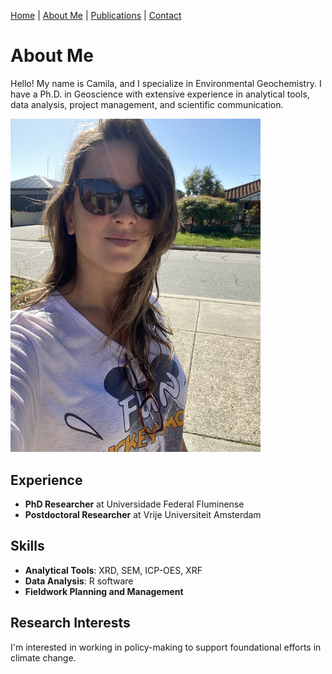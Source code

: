 [Home](./index.md) | [About Me](./about.md) | [Publications](./Publications.md) | [Contact](./contact.md)

# About Me

Hello! My name is Camila, and I specialize in Environmental Geochemistry. I have a Ph.D. in Geoscience with extensive experience in analytical tools, data analysis, project management, and scientific communication.

<img src="IMG_4007.jpeg" alt="Myself" width="400">


## Experience

- **PhD Researcher** at Universidade Federal Fluminense
- **Postdoctoral Researcher** at Vrije Universiteit Amsterdam

## Skills

- **Analytical Tools**: XRD, SEM, ICP-OES, XRF
- **Data Analysis**: R software
- **Fieldwork Planning and Management**

## Research Interests

I'm interested in working in policy-making to support foundational efforts in climate change.
